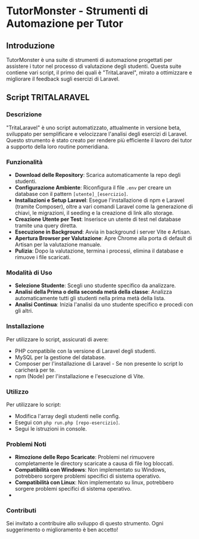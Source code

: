 # TutorMonster - Strumenti di Automazione per Tutor

## Introduzione
TutorMonster è una suite di strumenti di automazione progettati per assistere i tutor nel processo di valutazione degli studenti. Questa suite contiene vari script, il primo dei quali è "TritaLaravel", mirato a ottimizzare e migliorare il feedback sugli esercizi di Laravel.

## Script TRITALARAVEL

### Descrizione
"TritaLaravel" è uno script automatizzato, attualmente in versione beta, sviluppato per semplificare e velocizzare l'analisi degli esercizi di Laravel. Questo strumento è stato creato per rendere più efficiente il lavoro dei tutor a supporto della loro routine pomeridiana.

### Funzionalità
- **Download delle Repository**: Scarica automaticamente la repo degli studenti.
- **Configurazione Ambiente**: Riconfigura il file `.env` per creare un database con il pattern `[utente]_[esercizio]`.
- **Installazioni e Setup Laravel**: Esegue l'installazione di npm e Laravel (tramite Composer), oltre a vari comandi Laravel come la generazione di chiavi, le migrazioni, il seeding e la creazione di link allo storage.
- **Creazione Utente per Test**: Inserisce un utente di test nel database tramite una query diretta.
- **Esecuzione in Background**: Avvia in background i server Vite e Artisan.
- **Apertura Browser per Valutazione**: Apre Chrome alla porta di default di Artisan per la valutazione manuale.
- **Pulizia**: Dopo la valutazione, termina i processi, elimina il database e rimuove i file scaricati.

### Modalità di Uso
- **Selezione Studente**: Scegli uno studente specifico da analizzare.
- **Analisi della Prima o della seconda metà della classe**: Analizza automaticamente tutti gli studenti nella prima metà della lista.
- **Analisi Continua**: Inizia l'analisi da uno studente specifico e procedi con gli altri.

### Installazione
Per utilizzare lo script, assicurati di avere:
- PHP compatibile con la versione di Laravel degli studenti.
- MySQL per la gestione del database.
- Composer per l'installazione di Laravel - Se non presente lo script lo caricherà per te.
- npm (Node) per l'installazione e l'esecuzione di Vite.

### Utilizzo
Per utilizzare lo script:
- Modifica l'array degli studenti nelle config.
- Esegui con `php run.php [repo-esercizio]`.
- Segui le istruzioni in console.

### Problemi Noti
- **Rimozione delle Repo Scaricate**: Problemi nel rimuovere completamente le directory scaricate a causa di file log bloccati.
- **Compatibilità con Windows**: Non implementato su Windows, potrebbero sorgere problemi specifici di sistema operativo.
- **Compatibilità con Linux**: Non implementato su linux, potrebbero sorgere problemi specifici di sistema operativo.
- 
### Contributi
Sei invitato a contribuire allo sviluppo di questo strumento. Ogni suggerimento o miglioramento è ben accetto!

